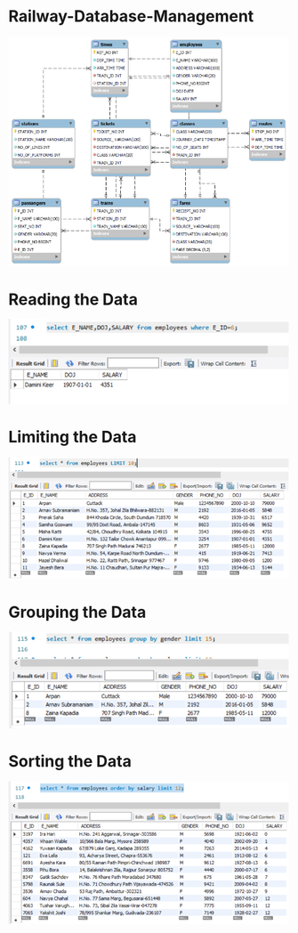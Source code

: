 # Railway-Database-Management

<img src="https://github.com/B-Nayak/Railway-Database-Management/blob/main/Flowchart.png"/>

# Reading the Data

<img src="https://github.com/B-Nayak/Railway-Database-Management/blob/main/Reading%20data.png"/>

# Limiting the Data

<img src = "https://github.com/B-Nayak/Railway-Database-Management/blob/main/Limiting%20data.png"/>

# Grouping the Data

<img src="https://github.com/B-Nayak/Railway-Database-Management/blob/main/Grouping%20data.png"/>

# Sorting the Data

<img src="https://github.com/B-Nayak/Railway-Database-Management/blob/main/Sorting%20data.png"/>
